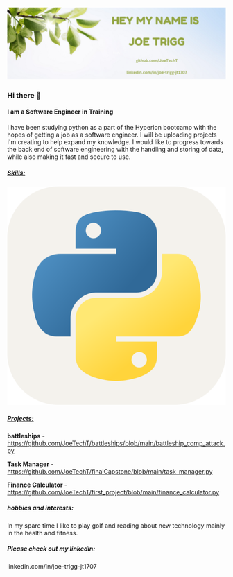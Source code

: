 

![](https://github.com/JoeTechT/JoeTechT/blob/main/Joe%20Trigg%20(1).png)


### Hi there 👋
#### I am a Software Engineer in Training
I have been studying python as a part of the Hyperion bootcamp with the hopes of getting a job as a software engineer. 
I will be uploading projects I'm creating to help expand my knowledge.
I would like to progress towards the back end of software engineering with the handling and storing of data, while
also making it fast and secure to use.


##### <ins>Skills:</ins>
![](https://github.com/tandpfun/skill-icons/blob/main/icons/Python-Light.svg)

##### <ins>Projects:</ins>

<strong>battleships</strong> - https://github.com/JoeTechT/battleships/blob/main/battleship_comp_attack.py

<strong>Task Manager</strong> - https://github.com/JoeTechT/finalCapstone/blob/main/task_manager.py

<strong>Finance Calculator</strong> - https://github.com/JoeTechT/first_project/blob/main/finance_calculator.py


##### hobbies and interests:
In my spare time I like to play golf and reading about new technology mainly in the health and fitness. 

##### Please check out my linkedin: 

linkedin.com/in/joe-trigg-jt1707 



